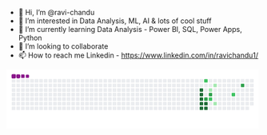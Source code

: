 


- 👋 Hi, I’m @ravi-chandu
- 👀 I’m interested in Data Analysis, ML, AI & lots of cool stuff
- 🌱 I’m currently learning Data Analysis - Power BI, SQL, Power Apps, Python
- 💞️ I’m looking to collaborate 
- 📫 How to reach me Linkedin - https://www.linkedin.com/in/ravichandu1/




![snake gif](https://github.com/Ravi-chandu/Ravi-chandu/blob/output/github-contribution-grid-snake.gif)
